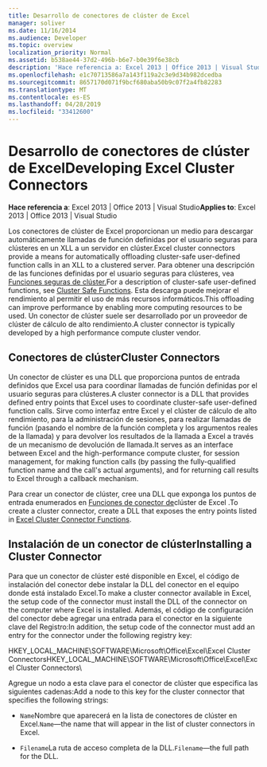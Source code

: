 ```yaml
---
title: Desarrollo de conectores de clúster de Excel
manager: soliver
ms.date: 11/16/2014
ms.audience: Developer
ms.topic: overview
localization_priority: Normal
ms.assetid: b538ae44-37d2-496b-b6e7-b0e39f6e38cb
description: 'Hace referencia a: Excel 2013 | Office 2013 | Visual Studio'
ms.openlocfilehash: e1c70713586a7a143f119a2c3e9d34b982dcedba
ms.sourcegitcommit: 8657170d071f9bcf680aba50b9c07f2a4fb82283
ms.translationtype: MT
ms.contentlocale: es-ES
ms.lasthandoff: 04/28/2019
ms.locfileid: "33412600"
---
```

# <a name="developing-excel-cluster-connectors"></a><span data-ttu-id="4578c-103">Desarrollo de conectores de clúster de Excel</span><span class="sxs-lookup"><span data-stu-id="4578c-103">Developing Excel Cluster Connectors</span></span>

<span data-ttu-id="4578c-104">**Hace referencia a**: Excel 2013 | Office 2013 | Visual Studio</span><span class="sxs-lookup"><span data-stu-id="4578c-104">**Applies to**: Excel 2013 | Office 2013 | Visual Studio</span></span> 
  
<span data-ttu-id="4578c-105">Los conectores de clúster de Excel proporcionan un medio para descargar automáticamente llamadas de función definidas por el usuario seguras para clústeres en un XLL a un servidor en clúster.</span><span class="sxs-lookup"><span data-stu-id="4578c-105">Excel cluster connectors provide a means for automatically offloading cluster-safe user-defined function calls in an XLL to a clustered server.</span></span> <span data-ttu-id="4578c-106">Para obtener una descripción de las funciones definidas por el usuario seguras para clústeres, vea [Funciones seguras de clúster.](cluster-safe-functions.md)</span><span class="sxs-lookup"><span data-stu-id="4578c-106">For a description of cluster-safe user-defined functions, see [Cluster Safe Functions](cluster-safe-functions.md).</span></span> <span data-ttu-id="4578c-107">Esta descarga puede mejorar el rendimiento al permitir el uso de más recursos informáticos.</span><span class="sxs-lookup"><span data-stu-id="4578c-107">This offloading can improve performance by enabling more computing resources to be used.</span></span> <span data-ttu-id="4578c-108">Un conector de clúster suele ser desarrollado por un proveedor de clúster de cálculo de alto rendimiento.</span><span class="sxs-lookup"><span data-stu-id="4578c-108">A cluster connector is typically developed by a high performance compute cluster vendor.</span></span>
  
## <a name="cluster-connectors"></a><span data-ttu-id="4578c-109">Conectores de clúster</span><span class="sxs-lookup"><span data-stu-id="4578c-109">Cluster Connectors</span></span>

<span data-ttu-id="4578c-110">Un conector de clúster es una DLL que proporciona puntos de entrada definidos que Excel usa para coordinar llamadas de función definidas por el usuario seguras para clústeres.</span><span class="sxs-lookup"><span data-stu-id="4578c-110">A cluster connector is a DLL that provides defined entry points that Excel uses to coordinate cluster-safe user-defined function calls.</span></span> <span data-ttu-id="4578c-111">Sirve como interfaz entre Excel y el clúster de cálculo de alto rendimiento, para la administración de sesiones, para realizar llamadas de función (pasando el nombre de la función completa y los argumentos reales de la llamada) y para devolver los resultados de la llamada a Excel a través de un mecanismo de devolución de llamada.</span><span class="sxs-lookup"><span data-stu-id="4578c-111">It serves as an interface between Excel and the high-performance compute cluster, for session management, for making function calls (by passing the fully-qualified function name and the call's actual arguments), and for returning call results to Excel through a callback mechanism.</span></span>
  
<span data-ttu-id="4578c-112">Para crear un conector de clúster, cree una DLL que exponga los puntos de entrada enumerados en [Funciones de conector de](excel-cluster-connector-functions.md)clúster de Excel .</span><span class="sxs-lookup"><span data-stu-id="4578c-112">To create a cluster connector, create a DLL that exposes the entry points listed in [Excel Cluster Connector Functions](excel-cluster-connector-functions.md).</span></span>
  
## <a name="installing-a-cluster-connector"></a><span data-ttu-id="4578c-113">Instalación de un conector de clúster</span><span class="sxs-lookup"><span data-stu-id="4578c-113">Installing a Cluster Connector</span></span>

<span data-ttu-id="4578c-114">Para que un conector de clúster esté disponible en Excel, el código de instalación del conector debe instalar la DLL del conector en el equipo donde está instalado Excel.</span><span class="sxs-lookup"><span data-stu-id="4578c-114">To make a cluster connector available in Excel, the setup code of the connector must install the DLL of the connector on the computer where Excel is installed.</span></span> <span data-ttu-id="4578c-115">Además, el código de configuración del conector debe agregar una entrada para el conector en la siguiente clave del Registro:</span><span class="sxs-lookup"><span data-stu-id="4578c-115">In addition, the setup code of the connector must add an entry for the connector under the following registry key:</span></span>
  
<span data-ttu-id="4578c-116">HKEY_LOCAL_MACHINE\SOFTWARE\Microsoft\Office\Excel\Excel Cluster Connectors</span><span class="sxs-lookup"><span data-stu-id="4578c-116">HKEY_LOCAL_MACHINE\SOFTWARE\Microsoft\Office\Excel\Excel Cluster Connectors</span></span>\
  
<span data-ttu-id="4578c-117">Agregue un nodo a esta clave para el conector de clúster que especifica las siguientes cadenas:</span><span class="sxs-lookup"><span data-stu-id="4578c-117">Add a node to this key for the cluster connector that specifies the following strings:</span></span>
  
-  <span data-ttu-id="4578c-118">`Name`Nombre que aparecerá en la lista de conectores de clúster en Excel.</span><span class="sxs-lookup"><span data-stu-id="4578c-118">`Name`—the name that will appear in the list of cluster connectors in Excel.</span></span>
    
-  <span data-ttu-id="4578c-119">`Filename`La ruta de acceso completa de la DLL.</span><span class="sxs-lookup"><span data-stu-id="4578c-119">`Filename`—the full path for the DLL.</span></span>
    

